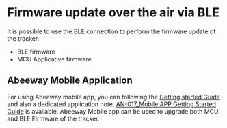 # Firmware update over the air via BLE

 It is possible to use the BLE connection to perform the firmware
 update of the tracker.
-   BLE firmware
-   MCU Applicative firmware

## Abeeway Mobile Application

 For using Abeeway mobile app, you can following the [Getting started Guide](../../../C-Procedure-Topics/GetStartedMobileApp_T/) and also a dedicated application note, [AN-017_Mobile APP Getting Started Guide](../../../D-Reference/DocLibrary_R/AbeewayTrackers_R.md#application-notes) is available. Abeeway Mobile app can be used to upgrade both MCU and BLE Firmware of the tracker.

